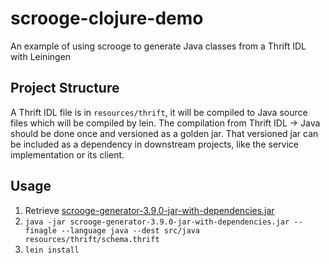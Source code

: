 # scrooge-clojure-demo

An example of using scrooge to generate Java classes from a Thrift IDL with Leiningen

## Project Structure

A Thrift IDL file is in `resources/thrift`, it will be compiled to Java source files which will be compiled by lein.
The compilation from Thrift IDL -> Java should be done once and versioned as a golden jar.
That versioned jar can be included as a dependency in downstream projects, like the service implementation or its client.

## Usage

1. Retrieve [scrooge-generator-3.9.0-jar-with-dependencies.jar](http://maven.twttr.com/com/twitter/scrooge-generator/3.9.0/scrooge-generator-3.9.0-jar-with-dependencies.jar)
2. `java -jar scrooge-generator-3.9.0-jar-with-dependencies.jar --finagle --language java --dest src/java resources/thrift/schema.thrift`
3. `lein install`
